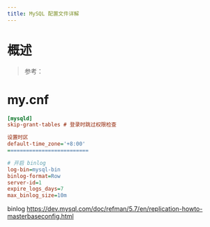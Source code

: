 ```yaml
---
title: MySQL 配置文件详解
---
```


# 概述

> 参考：

# my.cnf

```ini
[mysqld]
skip-grant-tables # 登录时跳过权限检查

设置时区
default-time_zone='+8:00'
==========================

# 开启 binlog
log-bin=mysql-bin
binlog-format=Row
server-id=1
expire_logs_days=7
max_binlog_size=10m
```

binlog
<https://dev.mysql.com/doc/refman/5.7/en/replication-howto-masterbaseconfig.html>
